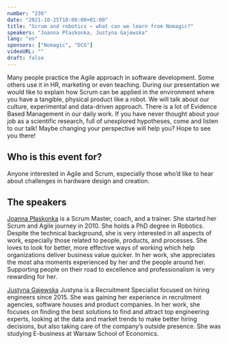 ```yaml
---
number: "236"
date: "2021-10-25T18:00:00+01:00"
title: "Scrum and robotics — what can we learn from Nomagic?"
speakers: "Joanna Płaskonka, Justyna Gajewska"
lang: "en"
sponsors: ["Nomagic", "DCG"]
videoURL: ""
draft: false
---
```


Many people practice the Agile approach in software development. Some others use it in HR, marketing or even teaching. During our presentation we would like to explain how Scrum can be applied in the environment where you have a tangible, physical product like a robot. We will talk about our culture, experimental and data-driven approach. There is a lot of Evidence Based Management in our daily work. If you have never thought about your job as a scientific research, full of unexplored hypotheses, come and listen to our talk! Maybe changing your perspective will help you? Hope to see you there!

## Who is this event for?

Anyone interested in Agile and Scrum, especially those who’d like to hear about challenges in hardware design and creation.

## The speakers

[Joanna Płaskonka](https://www.linkedin.com/in/joanna-plaskonka/) is a Scrum Master, coach, and a trainer. She started her Scrum and Agile journey in 2010. She holds a PhD degree in Robotics. Despite the technical background, she is very interested in all aspects of work, especially those related to people, products, and processes. She loves to look for better, more effective ways of working which help organizations deliver business value quicker. In her work, she appreciates the most aha moments experienced by her and the people around her. Supporting people on their road to excellence and professionalism is very rewarding for her.

[Justyna Gajewska](https://www.linkedin.com/in/justyna-gajewska-643347a5/) Justyna is a Recruitment Specialist focused on hiring engineers since 2015. She was gaining her experience in recruitment agencies, software houses and product companies. In her work, she focuses on finding the best solutions to find and attract top engineering experts, looking at the data and market trends to make better hiring decisions, but also taking care of the company’s outside presence. She was studying E-business at Warsaw School of Economics.
